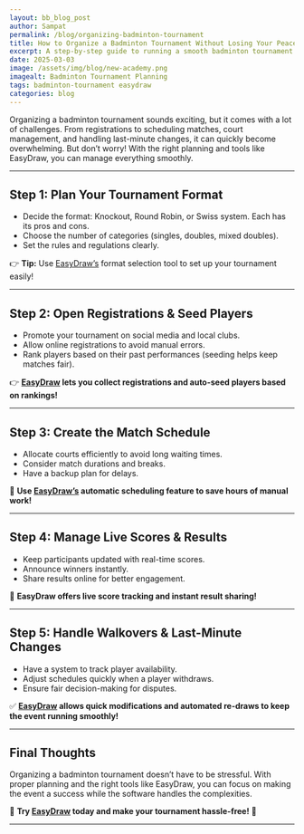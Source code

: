 ```yaml
---
layout: bb_blog_post
author: Sampat
permalink: /blog/organizing-badminton-tournament
title: How to Organize a Badminton Tournament Without Losing Your Peace of Mind
excerpt: A step-by-step guide to running a smooth badminton tournament without stress
date: 2025-03-03
image: /assets/img/blog/new-academy.png
imagealt: Badminton Tournament Planning
tags: badminton-tournament easydraw
categories: blog
---
```



Organizing a badminton tournament sounds exciting, but it comes with a lot of challenges. From registrations to scheduling matches, court management, and handling last-minute changes, it can quickly become overwhelming. But don’t worry! With the right planning and tools like EasyDraw, you can manage everything smoothly.

---

## Step 1: Plan Your Tournament Format
- Decide the format: Knockout, Round Robin, or Swiss system. Each has its pros and cons.
- Choose the number of categories (singles, doubles, mixed doubles).
- Set the rules and regulations clearly.

👉 **Tip:** Use [EasyDraw’s](https://easydraws.azurewebsites.net/) format selection tool to set up your tournament easily!

---

## Step 2: Open Registrations & Seed Players
- Promote your tournament on social media and local clubs.
- Allow online registrations to avoid manual errors.
- Rank players based on their past performances (seeding helps keep matches fair).

👉 **[EasyDraw](https://easydraws.azurewebsites.net/) lets you collect registrations and auto-seed players based on rankings!**

---

## Step 3: Create the Match Schedule
- Allocate courts efficiently to avoid long waiting times.
- Consider match durations and breaks.
- Have a backup plan for delays.

🎯 **Use [EasyDraw’s](https://easydraws.azurewebsites.net/) automatic scheduling feature to save hours of manual work!**

---

## Step 4: Manage Live Scores & Results
- Keep participants updated with real-time scores.
- Announce winners instantly.
- Share results online for better engagement.

📢 **EasyDraw offers live score tracking and instant result sharing!**

---

## Step 5: Handle Walkovers & Last-Minute Changes
- Have a system to track player availability.
- Adjust schedules quickly when a player withdraws.
- Ensure fair decision-making for disputes.

✅ **[EasyDraw](https://easydraws.azurewebsites.net/) allows quick modifications and automated re-draws to keep the event running smoothly!**

---

## Final Thoughts
Organizing a badminton tournament doesn’t have to be stressful. With proper planning and the right tools like EasyDraw, you can focus on making the event a success while the software handles the complexities. 

🏸 **Try [EasyDraw](https://easydraws.azurewebsites.net/) today and make your tournament hassle-free!** 🚀

---



